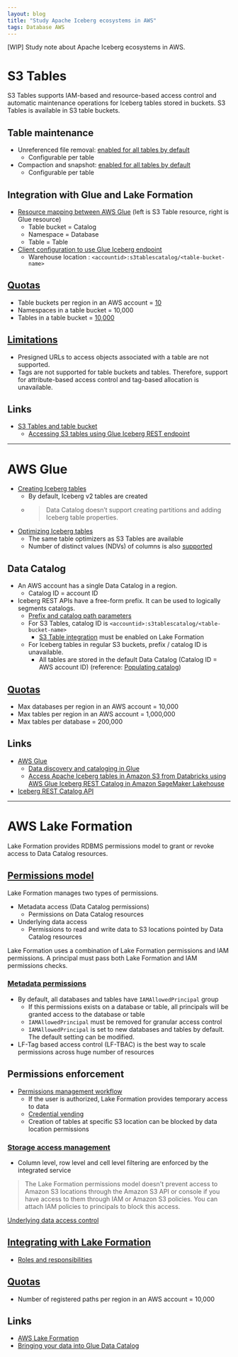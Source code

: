 ```yaml
---
layout: blog
title: "Study Apache Iceberg ecosystems in AWS"
tags: Database AWS
---
```


[WIP] Study note about Apache Iceberg ecosystems in AWS.
<!--end_excerpt-->

# S3 Tables
S3 Tables supports IAM-based and resource-based access control and automatic maintenance operations for Iceberg tables stored in buckets. S3 Tables is available in S3 table buckets.

## Table maintenance
- Unreferenced file removal: [enabled for all tables by default](https://docs.aws.amazon.com/AmazonS3/latest/userguide/s3-table-buckets-maintenance.html)
  - Configurable per table
- Compaction and snapshot: [enabled for all tables by default](https://docs.aws.amazon.com/AmazonS3/latest/userguide/s3-tables-maintenance.html)
  - Configurable per table

## Integration with Glue and Lake Formation
- [Resource mapping between AWS Glue](https://docs.aws.amazon.com/AmazonS3/latest/userguide/s3-tables-integrating-aws.html) (left is S3 Table resource, right is Glue resource)
  - Table bucket = Catalog
  - Namespace = Database
  - Table = Table
- [Client configuration to use Glue Iceberg endpoint](https://docs.aws.amazon.com/AmazonS3/latest/userguide/s3-tables-integrating-glue-endpoint.html#setup-client-glue-irc)
  - Warehouse location : `<accountid>:s3tablescatalog/<table-bucket-name>`

## [Quotas](https://docs.aws.amazon.com/AmazonS3/latest/userguide/s3-tables-regions-quotas.html#s3-tables-quotas)
- Table buckets per region in an AWS account = [10](https://docs.aws.amazon.com/AmazonS3/latest/userguide/s3-tables-buckets-create.html)
- Namespaces in a table bucket = 10,000
- Tables in a table bucket = [10,000](https://docs.aws.amazon.com/AmazonS3/latest/userguide/s3-tables-create.html)

## [Limitations](https://docs.aws.amazon.com/AmazonS3/latest/userguide/s3-tables-restrictions.html)
  - Presigned URLs to access objects associated with a table are not supported.
  - Tags are not supported for table buckets and tables. Therefore, support for attribute-based access control and tag-based allocation is unavailable.

## Links
- [S3 Tables and table bucket](https://docs.aws.amazon.com/AmazonS3/latest/userguide/s3-tables.html)
  - [Accessing S3 tables using Glue Iceberg REST endpoint](https://docs.aws.amazon.com/AmazonS3/latest/userguide/s3-tables-integrating-glue-endpoint.html)

---
# AWS Glue
- [Creating Iceberg tables](https://docs.aws.amazon.com/glue/latest/dg/populate-otf.html#creating-iceberg-tables)
  - By default, Iceberg v2 tables are created
  - > Data Catalog doesn’t support creating partitions and adding Iceberg table properties.
- [Optimizing Iceberg tables](https://docs.aws.amazon.com/glue/latest/dg/table-optimizers.html)
  - The same table optimizers as S3 Tables are available
  - Number of distinct values (NDVs) of columns is also [supported](https://docs.aws.amazon.com/glue/latest/dg/iceberg-column-statistics.html)

## Data Catalog
- An AWS account has a single Data Catalog in a region.
  - Catalog ID = account ID
- Iceberg REST APIs have a free-form prefix. It can be used to logically segments catalogs.
  - [Prefix and catalog path parameters](https://docs.aws.amazon.com/glue/latest/dg/connect-glu-iceberg-rest.html#prefix-catalog-path-parameters)
  - For S3 Tables, catalog ID is `<accountid>:s3tablescatalog/<table-bucket-name>`
    - [S3 Table integration](https://docs.aws.amazon.com/lake-formation/latest/dg/enable-s3-tables-catalog-integration.html) must be enabled on Lake Formation
  - For Iceberg tables in regular S3 buckets, prefix / catalog ID is unavailable.
    - All tables are stored in the default Data Catalog (Catalog ID = AWS account ID) (reference: [Populating catalog](https://docs.aws.amazon.com/lake-formation/latest/dg/populating-catalog.html))

## [Quotas](https://docs.aws.amazon.com/general/latest/gr/glue.html#limits_glue)
- Max databases per region in an AWS account = 10,000
- Max tables per region in an AWS account = 1,000,000
- Max tables per database = 200,000

## Links
- [AWS Glue](https://docs.aws.amazon.com/glue/latest/dg/what-is-glue.html)
  - [Data discovery and cataloging in Glue](https://docs.aws.amazon.com/glue/latest/dg/catalog-and-crawler.html)
  - [Access Apache Iceberg tables in Amazon S3 from Databricks using AWS Glue Iceberg REST Catalog in Amazon SageMaker Lakehouse](https://aws.amazon.com/blogs/big-data/access-amazon-s3-iceberg-tables-from-databricks-using-aws-glue-iceberg-rest-catalog-in-amazon-sagemaker-lakehouse/#:~:text=This%20shows%20that%20you%20can,Formation%20managing%20the%20data%20access.)
- [Iceberg REST Catalog API](https://editor-next.swagger.io/?url=https://raw.githubusercontent.com/apache/iceberg/main/open-api/rest-catalog-open-api.yaml)

---
# AWS Lake Formation
Lake Formation provides RDBMS permissions model to grant or revoke access to Data Catalog resources.

## [Permissions model](https://docs.aws.amazon.com/lake-formation/latest/dg/lf-permissions-overview.html)
Lake Formation manages two types of permissions.
- Metadata access (Data Catalog permissions)
  - Permissions on Data Catalog resources
- Underlying data access
  - Permissions to read and write data to S3 locations pointed by Data Catalog resources

Lake Formation uses a combination of Lake Formation permissions and IAM permissions.
A principal must pass both Lake Formation and IAM permissions checks.

### [Metadata permissions](https://docs.aws.amazon.com/lake-formation/latest/dg/metadata-permissions.html)
  - By default, all databases and tables have `IAMAllowedPrincipal` group
    - If this permissions exists on a database or table, all principals will be granted access to the database or table
    - `IAMAllowedPrincipal` must be removed for granular access control
    - `IAMAllowedPrincipal` is set to new databases and tables by default. The default setting can be modified.
  - LF-Tag based access control (LF-TBAC) is the best way to scale permissions across huge number of resources

## Permissions enforcement
- [Permissions management workflow](https://docs.aws.amazon.com/lake-formation/latest/dg/how-it-works.html#lf-workflow)
  - If the user is authorized, Lake Formation provides temporary access to data
  - [Credential vending](https://docs.aws.amazon.com/lake-formation/latest/dg/using-cred-vending.html)
  - Creation of tables at specific S3 location can be blocked by data location permissions

### [Storage access management](https://docs.aws.amazon.com/lake-formation/latest/dg/storage-permissions.html)
  - Column level, row level and cell level filtering are enforced by the integrated service

> The Lake Formation permissions model doesn't prevent access to Amazon S3 locations through the Amazon S3 API or console if you have access to them through IAM or Amazon S3 policies. You can attach IAM policies to principals to block this access.

[Underlying data access control](https://docs.aws.amazon.com/lake-formation/latest/dg/access-control-underlying-data.html)

## [Integrating with Lake Formation](https://docs.aws.amazon.com/lake-formation/latest/dg/Integrating-with-LakeFormation.html)
- [Roles and responsibilities](https://docs.aws.amazon.com/lake-formation/latest/dg/roles-and-responsibilities.html)

## [Quotas](https://docs.aws.amazon.com/general/latest/gr/lake-formation.html#limits_lake-formation)
- Number of registered paths per region in an AWS account = 10,000

## Links
- [AWS Lake Formation](https://docs.aws.amazon.com/lake-formation/latest/dg/what-is-lake-formation.html)
- [Bringing your data into Glue Data Catalog](https://docs.aws.amazon.com/lake-formation/latest/dg/bring-your-data-overview.html)
